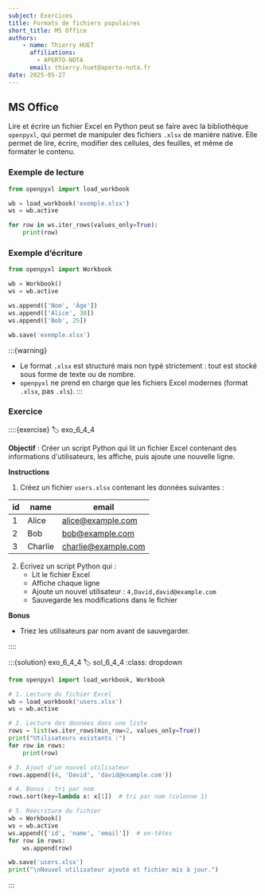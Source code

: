 ```yaml
---
subject: Exercices
title: Formats de fichiers populaires
short_title: MS Office
authors: 
    - name: Thierry HUET
      affiliations: 
        - APERTO-NOTA
      email: thierry.huet@aperto-nota.fr
date: 2025-05-27
---
```


## MS Office

Lire et écrire un fichier Excel en Python peut se faire avec la bibliothèque `openpyxl`, qui permet de manipuler des fichiers `.xlsx` de manière native. Elle permet de lire, écrire, modifier des cellules, des feuilles, et même de formater le contenu.

### Exemple de lecture

```python
from openpyxl import load_workbook

wb = load_workbook('exemple.xlsx')
ws = wb.active

for row in ws.iter_rows(values_only=True):
    print(row)
```

### Exemple d’écriture

```python
from openpyxl import Workbook

wb = Workbook()
ws = wb.active

ws.append(['Nom', 'Âge'])
ws.append(['Alice', 30])
ws.append(['Bob', 25])

wb.save('exemple.xlsx')
```

:::{warning}
- Le format `.xlsx` est structuré mais non typé strictement : tout est stocké sous forme de texte ou de nombre.
- `openpyxl` ne prend en charge que les fichiers Excel modernes (format `.xlsx`, pas `.xls`).
:::

### Exercice

::::{exercise}
:label: exo_6_4_4

**Objectif** : Créer un script Python qui lit un fichier Excel contenant des informations d'utilisateurs, les affiche, puis ajoute une nouvelle ligne.

**Instructions**

1. Créez un fichier `users.xlsx` contenant les données suivantes :

| id | name    | email              |
|----|---------|--------------------|
| 1  | Alice   | alice@example.com  |
| 2  | Bob     | bob@example.com    |
| 3  | Charlie | charlie@example.com|

2. Écrivez un script Python qui :
   - Lit le fichier Excel
   - Affiche chaque ligne
   - Ajoute un nouvel utilisateur : `4,David,david@example.com`
   - Sauvegarde les modifications dans le fichier

**Bonus**
- Triez les utilisateurs par nom avant de sauvegarder.

::::

:::{solution} exo_6_4_4
:label: sol_6_4_4
:class: dropdown

```python
from openpyxl import load_workbook, Workbook

# 1. Lecture du fichier Excel
wb = load_workbook('users.xlsx')
ws = wb.active

# 2. Lecture des données dans une liste
rows = list(ws.iter_rows(min_row=2, values_only=True))
print("Utilisateurs existants :")
for row in rows:
    print(row)

# 3. Ajout d'un nouvel utilisateur
rows.append((4, 'David', 'david@example.com'))

# 4. Bonus : tri par nom
rows.sort(key=lambda x: x[1])  # tri par nom (colonne 1)

# 5. Réécriture du fichier
wb = Workbook()
ws = wb.active
ws.append(['id', 'name', 'email'])  # en-têtes
for row in rows:
    ws.append(row)

wb.save('users.xlsx')
print("\nNouvel utilisateur ajouté et fichier mis à jour.")
```

:::
